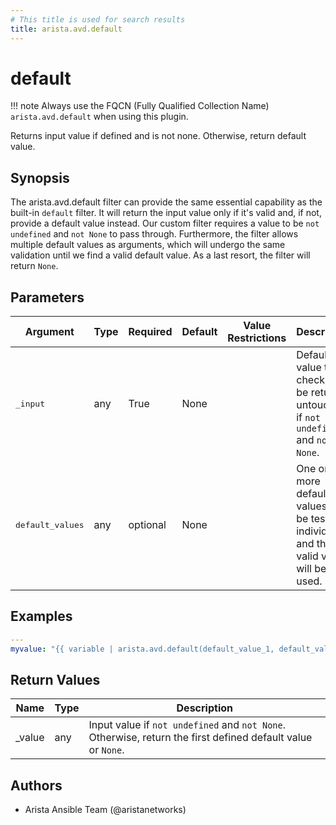 ```yaml
---
# This title is used for search results
title: arista.avd.default
---
```

<!--
  ~ Copyright (c) 2023-2024 Arista Networks, Inc.
  ~ Use of this source code is governed by the Apache License 2.0
  ~ that can be found in the LICENSE file.
  -->

# default

!!! note
    Always use the FQCN (Fully Qualified Collection Name) `arista.avd.default` when using this plugin.

Returns input value if defined and is not none. Otherwise, return default value.

## Synopsis

The arista.avd.default filter can provide the same essential capability as the built\-in <code>default</code> filter.
It will return the input value only if it\'s valid and, if not, provide a default value instead.
Our custom filter requires a value to be <code>not undefined</code> and <code>not None</code> to pass through.
Furthermore, the filter allows multiple default values as arguments, which will undergo the same validation until we find a valid default value.
As a last resort, the filter will return <code>None</code>.

## Parameters

| Argument | Type | Required | Default | Value Restrictions | Description |
| -------- | ---- | -------- | ------- | ------------------ | ----------- |
| <samp>_input</samp> | any | True | None |  | Default value to check. Will be returned untouched if <code>not undefined</code> and <code>not None</code>. |
| <samp>default_values</samp> | any | optional | None |  | One or more default values will be tested individually, and the first valid value will be used. |

## Examples

```yaml
---
myvalue: "{{ variable | arista.avd.default(default_value_1, default_value_2) }}"
```

## Return Values

| Name | Type | Description |
| ---- | ---- | ----------- |
| _value | any | Input value if <code>not undefined</code> and <code>not None</code>. Otherwise, return the first defined default value or <code>None</code>. |

## Authors

- Arista Ansible Team (@aristanetworks)
